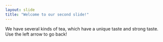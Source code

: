 ```yaml
---
layout: slide
title: "Welcome to our second slide!"
---
```

We have several kinds of tea, which have a unique taste and strong taste.
Use the left arrow to go back!
